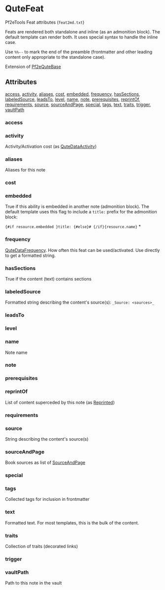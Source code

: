 # QuteFeat

Pf2eTools Feat attributes (`feat2md.txt`)

Feats are rendered both standalone and inline (as an admonition block).
The default template can render both.
It uses special syntax to handle the inline case.

Use `%%--` to mark the end of the preamble (frontmatter and
other leading content only appropriate to the standalone case).

Extension of [Pf2eQuteBase](Pf2eQuteBase.md)

## Attributes

[access](#access), [activity](#activity), [aliases](#aliases), [cost](#cost), [embedded](#embedded), [frequency](#frequency), [hasSections](#hassections), [labeledSource](#labeledsource), [leadsTo](#leadsto), [level](#level), [name](#name), [note](#note), [prerequisites](#prerequisites), [reprintOf](#reprintof), [requirements](#requirements), [source](#source), [sourceAndPage](#sourceandpage), [special](#special), [tags](#tags), [text](#text), [traits](#traits), [trigger](#trigger), [vaultPath](#vaultpath)


### access


### activity

Activity/Activation cost (as [QuteDataActivity](QuteDataActivity.md))

### aliases

Aliases for this note

### cost


### embedded

True if this ability is embedded in another note (admonition block).
The default template uses this flag to include a `title:` prefix for the admonition block:  

`{#if resource.embedded }title: {#else}# {/if}{resource.name}` *

### frequency

[QuteDataFrequency](QuteDataFrequency.md).
How often this feat can be used/activated. Use directly to get a formatted string.

### hasSections

True if the content (text) contains sections

### labeledSource

Formatted string describing the content's source(s): `_Source: <sources>_`

### leadsTo


### level


### name

Note name

### note


### prerequisites


### reprintOf

List of content superceded by this note (as [Reprinted](../Reprinted.md))

### requirements


### source

String describing the content's source(s)

### sourceAndPage

Book sources as list of [SourceAndPage](../SourceAndPage.md)

### special


### tags

Collected tags for inclusion in frontmatter

### text

Formatted text. For most templates, this is the bulk of the content.

### traits

Collection of traits (decorated links)

### trigger


### vaultPath

Path to this note in the vault
